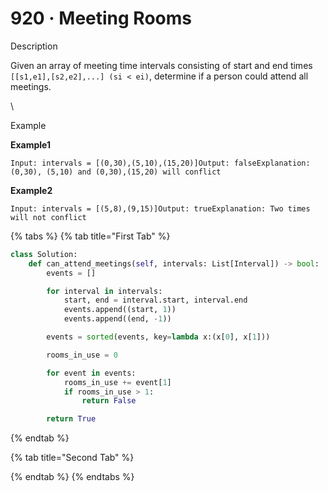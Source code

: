 # 920 · Meeting Rooms

Description

Given an array of meeting time intervals consisting of start and end times `[[s1,e1],[s2,e2],...] (si < ei)`, determine if a person could attend all meetings.

\


Example

**Example1**

```
Input: intervals = [(0,30),(5,10),(15,20)]Output: falseExplanation: (0,30), (5,10) and (0,30),(15,20) will conflict
```

**Example2**

```
Input: intervals = [(5,8),(9,15)]Output: trueExplanation: Two times will not conflict 
```

{% tabs %}
{% tab title="First Tab" %}
```python
class Solution:
    def can_attend_meetings(self, intervals: List[Interval]) -> bool:
        events = []

        for interval in intervals:
            start, end = interval.start, interval.end
            events.append((start, 1))
            events.append((end, -1))

        events = sorted(events, key=lambda x:(x[0], x[1]))

        rooms_in_use = 0

        for event in events:
            rooms_in_use += event[1]
            if rooms_in_use > 1:
                return False

        return True

```
{% endtab %}

{% tab title="Second Tab" %}

{% endtab %}
{% endtabs %}
